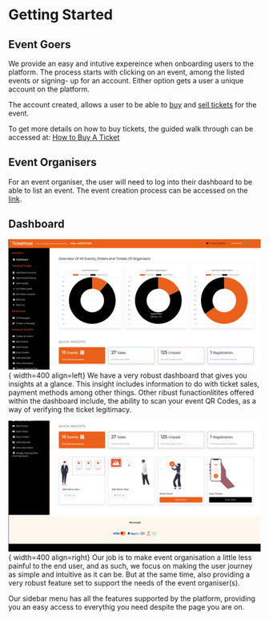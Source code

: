 # Getting Started

## Event Goers

We provide an easy and intutive expereince when onboarding users to the platform.
The process starts with clicking on an event, among the listed events or signing- up for an account.
Either option gets a user a unique account on the platform.

The account created, allows a user to be able to [buy](/tickets) and [sell tickets](/organisers/create_event) for the event.

To get more details on how to buy tickets, the guided walk through can be accessed at: [How to Buy A Ticket](/tickets)

## Event Organisers

For an event organiser, the user will need to log into their dashboard to be able to list an event.
The event creation process can be accessed on the [link]().

## Dashboard

![Overview](/images/9.dashboard.png){ width=400 align=left}
We have a very robust dashboard that gives you insights at a glance. This insight includes information to do with ticket sales, payment methods among other things.
Other ribust funactionlitites offered within the dashboard include, the ability to scan your event QR Codes, as a way of verifying the ticket legitimacy.

![Overview](/images/10.dashboard-bottom.png){ width=400 align=right}
Our job is to make event organisation a little less painful to the end user, and as such, we focus on making the user journey as simple and intuitive as it can be.
But at the same time, also providing a very robust feature set to support the needs of the event organiser(s).

Our sidebar menu has all the features supported by the platform, providing you an easy access to everythig you need despite the page you are on.

